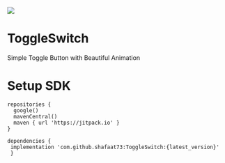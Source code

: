[![](https://jitpack.io/v/shafaat73/ToggleSwitch.svg)](https://jitpack.io/#shafaat73/ToggleSwitch)
# ToggleSwitch
Simple Toggle Button with Beautiful Animation

# Setup SDK
```
repositories {
  google()
  mavenCentral()
  maven { url 'https://jitpack.io' }
}

dependencies {
 implementation 'com.github.shafaat73:ToggleSwitch:{latest_version}'
 }
```
 
